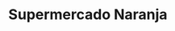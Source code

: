 ---
title: "Supermercado Naranja"
url: /ciudad-autonoma-de-buenos-aires/supermercado-naranja/
shop: supermercado
---